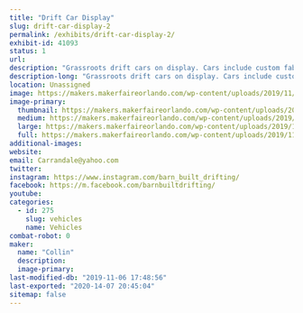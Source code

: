 ```yaml
---
title: "Drift Car Display"
slug: drift-car-display-2
permalink: /exhibits/drift-car-display-2/
exhibit-id: 41093
status: 1
url: 
description: "Grassroots drift cars on display. Cars include custom fabrication, bodywork, paint, motor swaps, electrical wiring, lights/sounds, etc."
description-long: "Grassroots drift cars on display. Cars include custom fabrication, bodywork, paint, motor swaps, electrical wiring, lights/sounds, etc."
location: Unassigned
image: https://makers.makerfaireorlando.com/wp-content/uploads/2019/11/F347D585-CFED-42AA-B76E-D0324B0BD049-1024x768.jpeg
image-primary:
  thumbnail: https://makers.makerfaireorlando.com/wp-content/uploads/2019/11/F347D585-CFED-42AA-B76E-D0324B0BD049-150x150.jpeg
  medium: https://makers.makerfaireorlando.com/wp-content/uploads/2019/11/F347D585-CFED-42AA-B76E-D0324B0BD049-300x225.jpeg
  large: https://makers.makerfaireorlando.com/wp-content/uploads/2019/11/F347D585-CFED-42AA-B76E-D0324B0BD049-1024x768.jpeg
  full: https://makers.makerfaireorlando.com/wp-content/uploads/2019/11/F347D585-CFED-42AA-B76E-D0324B0BD049.jpeg
additional-images:
website: 
email: Carrandale@yahoo.com
twitter: 
instagram: https://www.instagram.com/barn_built_drifting/
facebook: https://m.facebook.com/barnbuiltdrifting/
youtube: 
categories:
  - id: 275
    slug: vehicles
    name: Vehicles
combat-robot: 0
maker:
  name: "Collin"
  description:
  image-primary: 
last-modified-db: "2019-11-06 17:48:56"
last-exported: "2020-14-07 20:45:04"
sitemap: false
---
```

